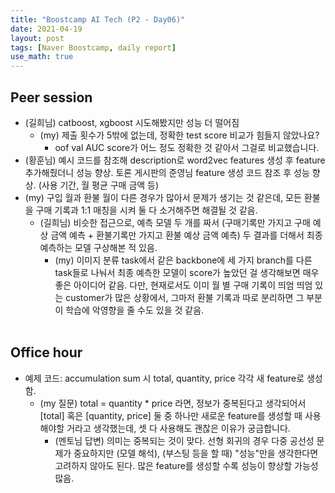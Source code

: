 ```yaml
---
title: "Boostcamp AI Tech (P2 - Day06)"
date: 2021-04-19
layout: post
tags: [Naver Boostcamp, daily report]
use_math: true
---
```


## Peer session
* (길희님) catboost, xgboost 시도해봤지만 성능 더 떨어짐
    * (my) 제출 횟수가 5밖에 없는데, 정확한 test score 비교가 힘들지 않았나요?
        * oof val AUC score가 어느 정도 정확한 것 같아서 그걸로 비교했습니다.
* (황훈님) 예시 코드를 참조해 description로 word2vec features 생성 후 feature 추가해줬더니 성능 향상. 토론 게시판의 준영님 feature 생성 코드 참조 후 성능 향상. (사용 기간, 월 평균 구매 금액 등)
* (my) 구입 월과 환불 월이 다른 경우가 많아서 문제가 생기는 것 같은데, 모든 환불을 구매 기록과 1:1 매칭을 시켜 둘 다 소거해주면 해결될 것 같음.
    * (길희님) 비슷한 접근으로, 예측 모델 두 개를 짜서 (구매기록만 가지고 구매 예상 금액 예측 + 환불기록만 가지고 환불 예상 금액 예측) 두 결과를 더해서 최종 예측하는 모델 구상해본 적 있음.
        * (my) 이미지 분류 task에서 같은 backbone에 세 가지 branch를 다른 task들로 나눠서 최종 예측한 모델이 score가 높았던 걸 생각해보면 매우 좋은 아이디어 같음. 다만, 현재로서도 이미 월 별 구매 기록이 띄엄 띄엄 있는 customer가 많은 상황에서, 그마저 환불 기록과 따로 분리하면 그 부분이 학습에 악영향을 줄 수도 있을 것 같음.
<br><br>

## Office hour
* 예제 코드: accumulation sum 시 total, quantity, price 각각 새 feature로 생성함.
    * (my 질문) total = quantity * price 라면, 정보가 중복된다고 생각되어서 [total] 혹은 [quantity, price] 둘 중 하나만 새로운 feature를 생성할 때 사용해야할 거라고 생각했는데, 셋 다 사용해도 괜찮은 이유가 궁금합니다.
        * (멘토님 답변) 의미는 중복되는 것이 맞다. 선형 회귀의 경우 다중 공선성 문제가 중요하지만 (모델 해석), (부스팅 등을 할 때) "성능"만을 생각한다면 고려하지 않아도 된다. 많은 feature를 생성할 수록 성능이 향상할 가능성 많음.
<br><br>